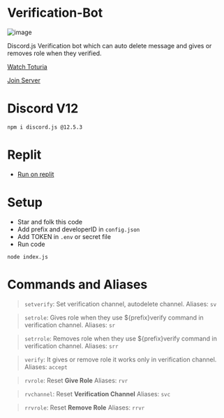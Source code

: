 # Verification-Bot

![image](https://media.discordapp.net/attachments/839032308492533770/883254901436727326/Verivication_Bot.png?width=771&height=434)

Discord.js Verification bot which can auto delete message and gives or removes role when they verified.

[Watch Toturia](https://youtu.be/LXfvU6q4Cn4)

[Join Server](https://discord.gg/gU7XAxTpX5)

# Discord V12
```
npm i discord.js @12.5.3
```

# Replit
- [Run on replit](https://repl.it/github/diwasatreya/Verification-Bot)

# Setup
- Star and folk this code
- Add prefix and developerID in `config.json`
- Add TOKEN in `.env` or secret file
- Run code 
```
node index.js
```

# Commands and Aliases
> `setverify`: Set verification channel, autodelete channel. Aliases: `sv`
 
> `setrole`: Gives role when they use ${prefix}verify command in verification channel. Aliases: `sr`
 
> `setrrole`: Removes role when they use ${prefix}verify command in verification channel. Aliases: `srr`
 
> `verify`: It gives or remove role it works only in verification channel. Aliases: `accept`
 
> `rvrole`: Reset **Give Role**  Aliases: `rvr`
 
> `rvchannel`: Reset **Verification Channel** Aliases: `svc`
 
> `rrvrole`: Reset **Remove Role** Aliases: `rrvr`
